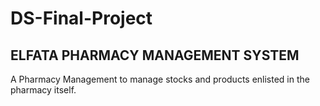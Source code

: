 # DS-Final-Project
## ELFATA PHARMACY MANAGEMENT SYSTEM

A Pharmacy Management to manage stocks and products enlisted in the pharmacy itself. 
